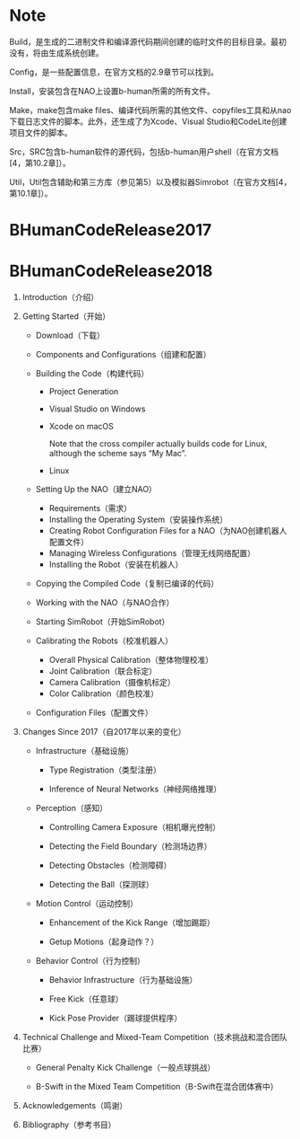 # Note

Build，是生成的二进制文件和编译源代码期间创建的临时文件的目标目录。最初没有，将由生成系统创建。

Config，是一些配置信息，在官方文档的2.9章节可以找到。

Install，安装包含在NAO上设置b-human所需的所有文件。

Make，make包含make files、编译代码所需的其他文件、copyfiles工具和从nao下载日志文件的脚本。此外，还生成了为Xcode、Visual Studio和CodeLite创建项目文件的脚本。

Src，SRC包含b-human软件的源代码，包括b-human用户shell（在官方文档[4，第10.2章]）。

Util，Util包含辅助和第三方库（参见第5）以及模拟器Simrobot（在官方文档[4，第10.1章]）。



# BHumanCodeRelease2017



# BHumanCodeRelease2018

1. Introduction（介绍）

2. Getting Started（开始）

   + Download（下载）

   + Components and Configurations（组建和配置）

   + Building the Code（构建代码）
     + Project Generation

     + Visual Studio on Windows

     + Xcode on macOS

       Note that the cross compiler actually builds code for Linux, although the scheme says “My Mac”. 

     + Linux

   + Setting Up the NAO（建立NAO）
     + Requirements（需求）
     + Installing the Operating System（安装操作系统）
     + Creating Robot Configuration Files for a NAO（为NAO创建机器人配置文件）
     + Managing Wireless Configurations（管理无线网络配置）
     + Installing the Robot（安装在机器人）

   + Copying the Compiled Code（复制已编译的代码）

   + Working with the NAO（与NAO合作）

   + Starting SimRobot（开始SimRobot）

   + Calibrating the Robots（校准机器人）
     + Overall Physical Calibration（整体物理校准）
     + Joint Calibration（联合标定）
     + Camera Calibration（摄像机标定）
     + Color Calibration（颜色校准）

   + Configuration Files（配置文件）

3. Changes Since 2017（自2017年以来的变化）

   + Infrastructure（基础设施）
     + Type Registration（类型注册）

     + Inference of Neural Networks（神经网络推理）

   + Perception（感知）
     + Controlling Camera Exposure（相机曝光控制）

     + Detecting the Field Boundary（检测场边界）

     + Detecting Obstacles（检测障碍）

     + Detecting the Ball（探测球）

   + Motion Control（运动控制）
     + Enhancement of the Kick Range（增加踢距）

     + Getup Motions（起身动作？）

   + Behavior Control（行为控制）
     + Behavior Infrastructure（行为基础设施）

     + Free Kick（任意球）

     + Kick Pose Provider（踢球提供程序）

4. Technical Challenge and Mixed-Team Competition（技术挑战和混合团队比赛）
   + General Penalty Kick Challenge（一般点球挑战）

   + B-Swift in the Mixed Team Competition（B-Swift在混合团体赛中）

5. Acknowledgements（鸣谢）

6. Bibliography（参考书目）